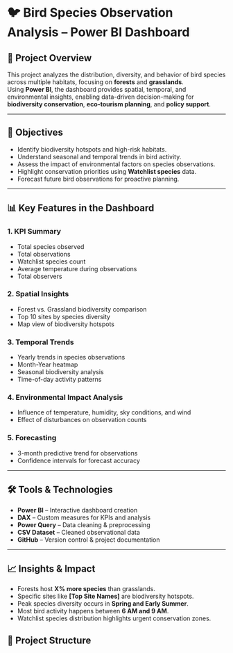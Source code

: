# 🐦 Bird Species Observation Analysis – Power BI Dashboard

## 📌 Project Overview
This project analyzes the distribution, diversity, and behavior of bird species across multiple habitats, focusing on **forests** and **grasslands**.  
Using **Power BI**, the dashboard provides spatial, temporal, and environmental insights, enabling data-driven decision-making for **biodiversity conservation**, **eco-tourism planning**, and **policy support**.

---

## 🎯 Objectives
- Identify biodiversity hotspots and high-risk habitats.
- Understand seasonal and temporal trends in bird activity.
- Assess the impact of environmental factors on species observations.
- Highlight conservation priorities using **Watchlist species** data.
- Forecast future bird observations for proactive planning.

---

## 📊 Key Features in the Dashboard
### **1. KPI Summary**
- Total species observed
- Total observations
- Watchlist species count
- Average temperature during observations
- Total observers

### **2. Spatial Insights**
- Forest vs. Grassland biodiversity comparison
- Top 10 sites by species diversity
- Map view of biodiversity hotspots

### **3. Temporal Trends**
- Yearly trends in species observations
- Month-Year heatmap
- Seasonal biodiversity analysis
- Time-of-day activity patterns

### **4. Environmental Impact Analysis**
- Influence of temperature, humidity, sky conditions, and wind
- Effect of disturbances on observation counts

### **5. Forecasting**
- 3-month predictive trend for observations
- Confidence intervals for forecast accuracy

---

## 🛠 Tools & Technologies
- **Power BI** – Interactive dashboard creation
- **DAX** – Custom measures for KPIs and analysis
- **Power Query** – Data cleaning & preprocessing
- **CSV Dataset** – Cleaned observational data
- **GitHub** – Version control & project documentation

---
## 📈 Insights & Impact
- Forests host **X% more species** than grasslands.
- Specific sites like **[Top Site Names]** are biodiversity hotspots.
- Peak species diversity occurs in **Spring and Early Summer**.
- Most bird activity happens between **6 AM and 9 AM**.
- Watchlist species distribution highlights urgent conservation zones.

## 📂 Project Structure
